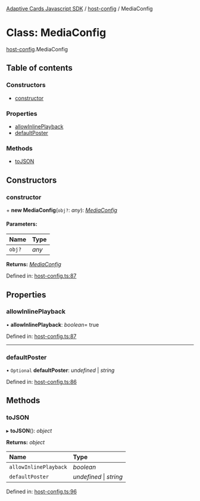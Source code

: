 [Adaptive Cards Javascript SDK](../README.md) / [host-config](../modules/host_config.md) / MediaConfig

# Class: MediaConfig

[host-config](../modules/host_config.md).MediaConfig

## Table of contents

### Constructors

- [constructor](host_config.mediaconfig.md#constructor)

### Properties

- [allowInlinePlayback](host_config.mediaconfig.md#allowinlineplayback)
- [defaultPoster](host_config.mediaconfig.md#defaultposter)

### Methods

- [toJSON](host_config.mediaconfig.md#tojson)

## Constructors

### constructor

\+ **new MediaConfig**(`obj?`: _any_): [_MediaConfig_](host_config.mediaconfig.md)

#### Parameters:

| Name   | Type  |
| :----- | :---- |
| `obj?` | _any_ |

**Returns:** [_MediaConfig_](host_config.mediaconfig.md)

Defined in: [host-config.ts:87](https://github.com/microsoft/AdaptiveCards/blob/0938a1f10/source/nodejs/adaptivecards/src/host-config.ts#L87)

## Properties

### allowInlinePlayback

• **allowInlinePlayback**: _boolean_= true

Defined in: [host-config.ts:87](https://github.com/microsoft/AdaptiveCards/blob/0938a1f10/source/nodejs/adaptivecards/src/host-config.ts#L87)

---

### defaultPoster

• `Optional` **defaultPoster**: _undefined_ \| _string_

Defined in: [host-config.ts:86](https://github.com/microsoft/AdaptiveCards/blob/0938a1f10/source/nodejs/adaptivecards/src/host-config.ts#L86)

## Methods

### toJSON

▸ **toJSON**(): _object_

**Returns:** _object_

| Name                  | Type                    |
| :-------------------- | :---------------------- |
| `allowInlinePlayback` | _boolean_               |
| `defaultPoster`       | _undefined_ \| _string_ |

Defined in: [host-config.ts:96](https://github.com/microsoft/AdaptiveCards/blob/0938a1f10/source/nodejs/adaptivecards/src/host-config.ts#L96)
